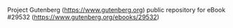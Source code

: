 Project Gutenberg (https://www.gutenberg.org) public repository for eBook #29532 (https://www.gutenberg.org/ebooks/29532)
